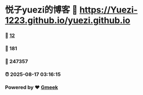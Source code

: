 # 悦子yuezi的博客 :link: https://Yuezi-1223.github.io/yuezi.github.io 
### :page_facing_up: [12](https://Yuezi-1223.github.io/yuezi.github.io/tag.html) 
### :speech_balloon: 181 
### :hibiscus: 247357 
### :alarm_clock: 2025-08-17 03:16:15 
### Powered by :heart: [Gmeek](https://github.com/Meekdai/Gmeek)
